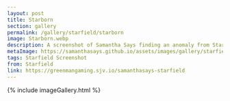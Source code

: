 ```yaml
---
layout: post
title: Starborn
section: gallery
permalink: /gallery/starfield/starborn
image: Starborn.webp
description: A screenshot of Samantha Says finding an anomaly from Starfield, taken by Samantha Says.
metaImage: https://samanthasays.github.io/assets/images/gallery/starfield/Starborn.webp
tags: Starfield Screenshot
from: Starfield
link: https://greenmangaming.sjv.io/samanthasays-starfield
---
```

{% include imageGallery.html %}